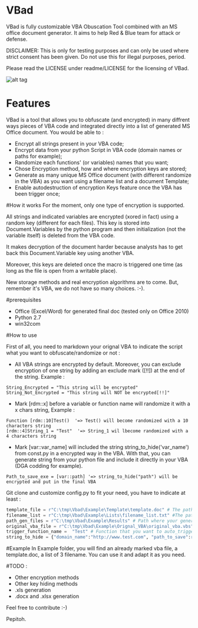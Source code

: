 # VBad
VBad is fully customizable VBA Obuscation Tool combined with an MS office document generator. It aims to help Red & Blue team for attack or defense.

DISCLAIMER: This is only for testing purposes and can only be used where strict consent has been given. Do not use this for illegal purposes, period. 

Please read the LICENSE under readme/LICENSE for the licensing of VBad.

![alt tag](https://raw.githubusercontent.com/Pepitoh/VBad/master/Example/example_ok.PNG)

# Features
VBad is a tool that allows you to obfuscate (and encrypted) in many diffrent ways pieces of VBA code and integrated directly into a list of generated MS Office document. You would be able to : 
* Encrypt all strings present in your VBA code;
* Encrypt data from your python Script in VBA code (domain names or paths for example);
* Randomize each functions' (or variables) names that you want;
* Chose Encryption method, how and where encryption keys are stored;
* Generate as many unique MS Office document (with different randomize in the VBA) as you want using a filename list and a document Template;
* Enable autodestruction of encryption Keys feature once the VBA has been trigger once; 

#How it works
For the moment, only one type of encryption is supported. 

All strings and indicated variables are encrypted (xored in fact) using a random key (different for each files). This key is stored into Document.Variables by the python program and then initialization (not the variable itself) is deleted from the VBA code. 

It makes decryption of the document harder because analysts has to get back this Document.Variable key using another VBA. 

Moreover, this keys are deleted once the macro is triggered one time (as long as the file is open from a writable place). 

New storage methods and real encryption algorithms are to come. But, remember it's VBA, we do not have so many choices. :-).

#prerequisites
* Office (Excel/Word) for generated final doc (tested only on Office 2010)
* Python 2.7 
* win32com

#How to use 

First of all, you need to markdown your orignal VBA to indicate the script what you want to obfuscate/randomize or not :
* All VBA strings are encrypted by default. Moreover, you can exclude encryption of one string by adding an exclude mark ([!!]) at the end of the string. Example :
```vbs
String_Encrypted = "This string will be encrypted"
String_Not_Encrypted = "This string will NOT be encrypted[!!]"
````
* Mark [rdm::x] before a variable or function name will randomize it with a x chars string, Example :
```vbs
Function [rdm::10]Test()  '=> Test() will become randomized with a 10 characters string
[rdm::4]String_1 = "Test"  '=> String_1 wil lbecome randomized with a 4 characters string
``` 
* Mark [var::var_name] will included the string string_to_hide('var_name') from const.py in a encrypted way in the VBA. With that, you can generate string from your python file and include it directly in your VBA (DGA codding for example).
```vbs
Path_to_save_exe = [var::path] '=> string_to_hide("path") will be encrypted and put in the final VBA
``` 
Git clone and customize config.py to fit your need, you have to indicate at least : 
```python
template_file = r"C:\tmp\Vbad\Example\Template\template.doc" # The path to the template Office document you want to use to generate your files
filename_list = r"C:\tmp\Vbad\Example\Lists\filename_list.txt" #The path to the file that contains a list of different filenames you want to use for your generated files
path_gen_files = r"C:\tmp\Vbad\Example\Results" # Path where your generated Office documents will be saved
original_vba_file = r"C:\tmp\Vbad\Example\Orignal_VBA\original_vba.vbs" # The orignal VBA file you want to include, randomize and obfuscate in your malicious documents
trigger_function_name =  "Test" # Function that you want to auto_trigger (in your original_vba_file)
string_to_hide = {"domain_name":"http://www.test.com", "path_to_save":r"C:\tmp\toto"} #Strings that you want to add in your 
```




#Example 
In Example folder, you will find an already marked vba file, a template.doc, a list of 3 filename. You can use it and adapt it as you need.

#TODO : 
* Other encryption methods
* Other key hiding methods 
* .xls generation
* .docx and .xlsx generation

Feel free to contribute :-)

Pepitoh.
